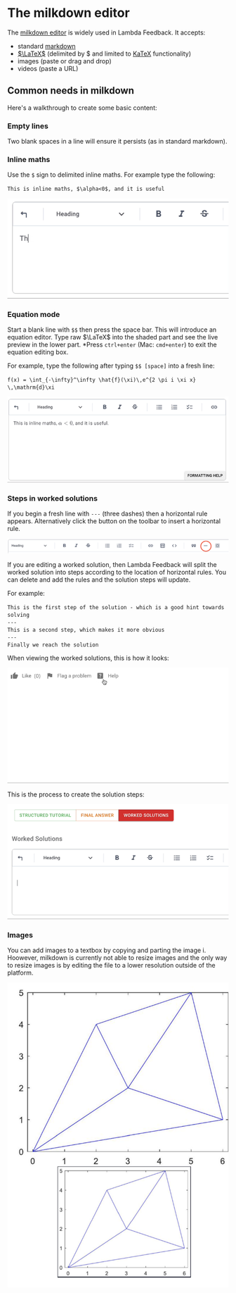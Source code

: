 # The milkdown editor

The [milkdown editor](https://milkdown.dev/online-demo) is widely used in Lambda Feedback. It accepts:

- standard [markdown](https://www.markdownguide.org/basic-syntax/)
- [$\LaTeX$](https://www.overleaf.com/learn/latex/Learn_LaTeX_in_30_minutes) (delimited by $ and limited to [KaTeX](https://www.katex.org) functionality)
- images (paste or drag and drop)
- videos (paste a URL)

## Common needs in milkdown

Here's a walkthrough to create some basic content:

### Empty lines

Two blank spaces in a line will ensure it persists (as in standard markdown).

### Inline maths

Use the `$` sign to delimited inline maths. For example type the following:

`This is inline maths, $\alpha<0$, and it is useful`

![Gif of typing the above into milkdown](images/inline_maths.gif)

### Equation mode

Start a blank line with `$$` then press the space bar. This will introduce an equation editor. Type raw $\LaTeX$ into the shaded part and see the live preview in the lower part. \*Press `ctrl+enter` (Mac: `cmd+enter`) to exit the equation editing box.

For example, type the following after typing `$$ [space]` into a fresh line:

`f(x) = \int_{-\infty}^\infty \hat{f}(\xi)\,e^{2 \pi i \xi x} \,\mathrm{d}\xi`

![Gif of entering the above in equation mode](images/equation_mode.gif)

### Steps in worked solutions

If you begin a fresh line with `---` (three dashes) then a horizontal rule appears. Alternatively click the button on the toolbar to insert a horizontal rule.

![Image showing the button of the step breaker line](images/StepBreaker.png)

If you are editing a worked solution, then Lambda Feedback will split the worked solution into steps according to the location of horizontal rules. You can delete and add the rules and the solution steps will update.

For example:

`This is the first step of the solution - which is a good hint towards solving`<br>
`--- `<br>
`This is a second step, which makes it more obvious`<br>
`---`<br>
`Finally we reach the solution`

When viewing the worked solutions, this is how it looks:

![Gif of viewing worked solution steps](images/viewing_worked_solution_steps.gif)

This is the process to create the solution steps:

![Gif of entering worked solution steps](images/Entering_worked_solution_steps.gif)

### Images

You can add images to a textbox by copying and parting the image i. Hoowever, milkdown is currently not able to resize images and the only way to resize images is by editing the file to a lower resolution outside of the platform.

![Image showing resized images on lambda feedback](images/resize_images.png)
